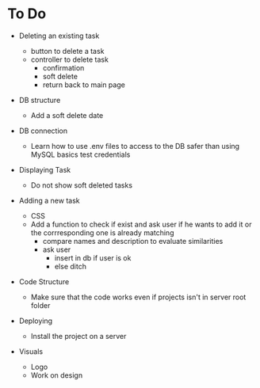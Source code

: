 # To Do

+ Deleting an existing task
	+ button to delete a task
	+ controller to delete task
		+ confirmation
		+ soft delete
		+ return back to main page

+ DB structure
	+ Add a soft delete date

+ DB connection
	+ Learn how to use .env files to access to the DB safer than using MySQL basics test credentials

+ Displaying Task
	+ Do not show soft deleted tasks

+ Adding a new task
	+ CSS
	+ Add a function to check if exist and ask user if he wants to add it or the corrresponding one is already matching
		+ compare names and description to evaluate similarities
		+ ask user
			+ insert in db if user is ok
			+ else ditch

+ Code Structure
	+ Make sure that the code works even if projects isn't in server root folder

+ Deploying
	+ Install the project on a server

+ Visuals
	+ Logo
	+ Work on design